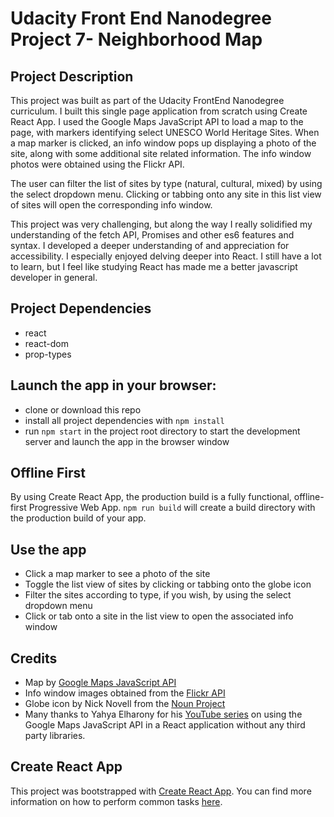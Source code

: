 # Udacity Front End Nanodegree Project 7- Neighborhood Map

## Project Description
This project was built as part of the Udacity FrontEnd Nanodegree curriculum. I built this single page application from scratch using Create React App. I used the Google Maps JavaScript API to load a map to the page, with markers identifying select UNESCO World Heritage Sites.  When a map marker is clicked, an info window pops up displaying a photo of the site, along with some additional site related information. The info window photos were obtained using the Flickr API. 

The user can filter the list of sites by type (natural, cultural, mixed) by using the select dropdown menu. Clicking or tabbing onto any site in this list view of sites will open the corresponding info window. 

This project was very challenging, but along the way I really solidified my understanding of the fetch API, Promises and other es6 features and syntax. I developed a deeper understanding of and appreciation for accessibility. I especially enjoyed delving deeper into React. I still have a lot to learn, but I feel like studying React has made me a better javascript developer in general. 

## Project Dependencies 
* react
* react-dom
* prop-types

## Launch the app in your browser:
* clone or download this repo
* install all project dependencies with `npm install`
* run `npm start` in the project root directory to start the development server and launch the   app in the browser window

## Offline First
By using Create React App, the production build is a fully functional, offline-first Progressive Web App. `npm run build` will create a build directory with the production build of your app. 


## Use the app
* Click a map marker to see a photo of the site
* Toggle the list view of sites by clicking or tabbing onto the globe icon
* Filter the sites according to type, if you wish, by using the select dropdown menu
* Click or tab onto a site in the list view to open the associated info window

## Credits
 * Map by [Google Maps JavaScript API](https://developers.google.com/maps/documentation/javascript/tutorial)
 * Info window images obtained from the [Flickr API](https://www.flickr.com/services/api/)
 * Globe icon by Nick Novell from the [Noun Project](https://thenounproject.com/)
 * Many thanks to Yahya Elharony for his [YouTube series](https://www.youtube.com/watch?v=ywdxLNjhBYw&t=134s) on using the Google Maps JavaScript API in a React application without any third party libraries. 


## Create React App

This project was bootstrapped with [Create React App](https://github.com/facebookincubator/create-react-app). You can find more information on how to perform common tasks [here](https://github.com/facebookincubator/create-react-app/blob/master/packages/react-scripts/template/README.md).


